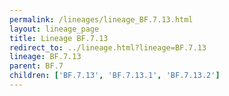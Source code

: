 ```yaml
---
permalink: /lineages/lineage_BF.7.13.html
layout: lineage_page
title: Lineage BF.7.13
redirect_to: ../lineage.html?lineage=BF.7.13
lineage: BF.7.13
parent: BF.7
children: ['BF.7.13', 'BF.7.13.1', 'BF.7.13.2']
---
```

